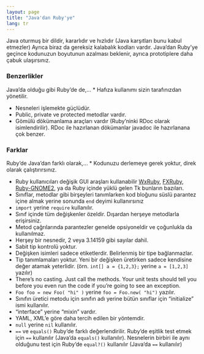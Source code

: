 ```yaml
---
layout: page
title: "Java'dan Ruby'ye"
lang: tr
---
```


Java oturmuş bir dildir, kararlıdır ve hızlıdır (Java karşıtları bunu
kabul etmezler) Ayrıca biraz da gereksiz kalabalık kodları vardır.
Java’dan Ruby’ye geçince kodunuzun boyutunun azalması beklenir, ayrıca
prototiplere daha çabuk ulaşırsınız.

### Benzerlikler

 Java’da olduğu gibi Ruby’de de,... * Hafıza kullanımı sizin tarafınızdan yönetilir.
* Nesneleri işlemekte güçlüdür.
* Public, private ve protected metodlar vardır.
* Gömülü dökümanlama araçları vardır (Ruby’ninki RDoc olarak
  isimlendirilir). RDoc ile hazırlanan dökümanlar javadoc ile
  hazırlanana çok benzer.

### Farklar

 Ruby’de Java’dan farklı olarak,... * Kodunuzu derlemeye gerek yoktur, direk olarak çalıştırırsınız.
* Ruby kullanıcıları değişik GUI araşları kullanabilir [WxRuby][1],
  [FXRuby][2], [Ruby-GNOME2][3], ya da Ruby içinde yüklü gelen Tk
  bunların bazıları.
* Sınıflar, metodlar gibi birşeyleri tanımlarken kod bloğunu süslü
  parantez içine almak yerine sonunda `end` deyimi kullanırsınız
* `import` yerine `require` kullanılır.
* Sınıf içinde tüm değişkenler özeldir. Dışardan herşeye metodlarla
  erişirsiniz.
* Metod çağrılarında parantezler genelde opsiyoneldir ve çoğunlukla da
  kullanılmaz.
* Herşey bir nesnedir, 2 veya 3.14159 gibi sayılar dahil.
* Sabit tip kontrolü yoktur.
* Değişken isimleri sadece etiketlerdir. Belirlenmiş bir tipe
  bağlanmazlar.
* Tip tanımlamaları yoktur. Yeni bir değişken üretirken sadece kendisine
  değer atamak yeterlidir. (örn. `int[] a = {1,2,3};` yerine `a =
  [1,2,3]` yazılır)
* There’s no casting. Just call the methods. Your unit tests should tell
  you before you even run the code if you’re going to see an exception.
* `Foo foo = new Foo( "hi" )` yerine `foo = Foo.new( "hi")` yazılır.
* Sınıfın üretici metodu için sınıfın adı yerine bütün sınıflar için
  “initialize” ismi kullanılır.
* “interface” yerine “mixin” vardır.
* YAML, XML’e göre daha tercih edilen bir yöntemdir.
* `null` yerine `nil` kullanılır.
* `==` ve `equals()` Ruby’de farklı değerlendirilir. Ruby’de eşitlik
  test etmek için `==` kullanılır (Java’da `equals()` kullanılır).
  Nesnelerin birbiri ile aynı olduğunu test için Ruby’de `equal?()`
  kullanılır (Java’da `==` kullanılır)



[1]: http://wxruby.rubyforge.org/wiki/wiki.pl
[2]: http://www.fxruby.org/
[3]: http://ruby-gnome2.sourceforge.jp/
